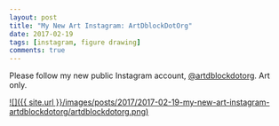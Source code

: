 ```yaml
---
layout: post
title: "My New Art Instagram: ArtDblockDotOrg"
date: 2017-02-19
tags: [instagram, figure drawing]
comments: true
---
```

Please follow my new public Instagram account, [@artdblockdotorg](https://www.instagram.com/artdblockdotorg). Art only.

<a href='https://www.instagram.com/artdblockdotorg'>![]({{ site.url }}/images/posts/2017/2017-02-19-my-new-art-instagram-artdblockdotorg/artdblockdotorg.png)</a>

